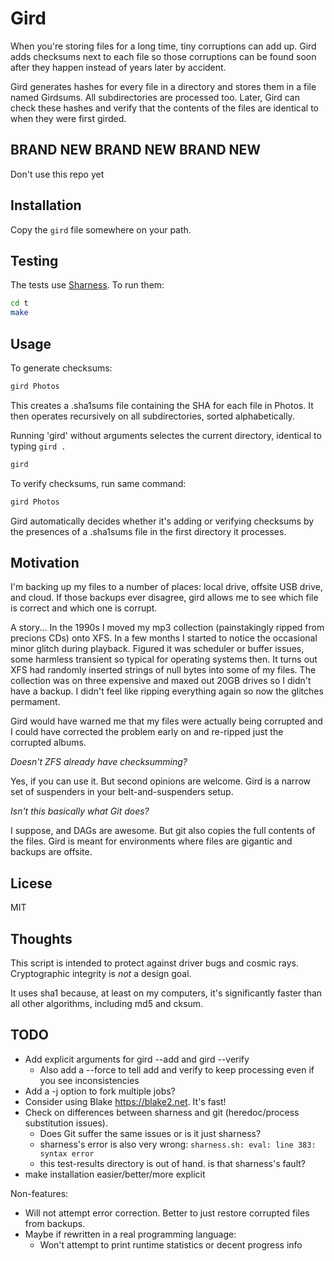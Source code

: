 # Gird

When you're storing files for a long time, tiny corruptions can add up.
Gird adds checksums next to each file so those corruptions can be found
soon after they happen instead of years later by accident.

Gird generates hashes for every file in a directory and stores them in
a file named Girdsums. All subdirectories are processed too.
Later, Gird can check these hashes and verify that the contents of
the files are identical to when they were first girded.

## BRAND NEW BRAND NEW BRAND NEW

Don't use this repo yet

## Installation

Copy the `gird` file somewhere on your path.

## Testing

The tests use [Sharness](https://github.com/chriscool/sharness). To run them:

```bash
cd t
make
```

## Usage

To generate checksums:

```bash
gird Photos
```

This creates a .sha1sums file containing the SHA for each file in Photos.
It then operates recursively on all subdirectories, sorted alphabetically.

Running 'gird' without arguments selectes the current directory, identical to typing `gird .`

```bash
gird
```

To verify checksums, run same command:

```bash
gird Photos
```

Gird automatically decides whether it's adding or verifying checksums by the presences of a .sha1sums file in the first directory it processes.

## Motivation

I'm backing up my files to a number of places: local drive, offsite USB drive, and cloud.
If those backups ever disagree, gird allows me to see which file is correct and
which one is corrupt.

A story... In the 1990s I moved my mp3 collection (painstakingly ripped from precions CDs) onto XFS.
In a few months I started to notice the occasional minor glitch during playback.
Figured it was scheduler or buffer issues, some harmless transient so typical for operating systems then.
It turns out XFS had randomly inserted strings of null bytes into some of my files.
The collection was on three expensive and maxed out 20GB drives so I didn't have a backup.
I didn't feel like ripping everything again so now the glitches permament.

Gird would have warned me that my files were actually being corrupted and I could have
corrected the problem early on and re-ripped just the corrupted albums.

_Doesn't ZFS already have checksumming?_

Yes, if you can use it. But second opinions are welcome.
Gird is a narrow set of suspenders in your belt-and-suspenders setup.

_Isn't this basically what Git does?_

I suppose, and DAGs are awesome. But git also copies the full contents of the files.
Gird is meant for environments where files are gigantic and backups are offsite.

## Licese

MIT

## Thoughts

This script is intended to protect against driver bugs and cosmic rays.
Cryptographic integrity is _not_ a design goal.

It uses sha1 because, at least on my computers, it's significantly faster than all other algorithms,
including md5 and cksum.

## TODO

* Add explicit arguments for gird --add and gird --verify
  * Also add a --force to tell add and verify to keep processing even if you see inconsistencies
* Add a -j option to fork multiple jobs?
* Consider using Blake https://blake2.net. It's fast!
* Check on differences between sharness and git (heredoc/process substitution issues).
  * Does Git suffer the same issues or is it just sharness?
  * sharness's error is also very wrong: `sharness.sh: eval: line 383: syntax error`
  * this test-results directory is out of hand. is that sharness's fault?
* make installation easier/better/more explicit

Non-features:

* Will not attempt error correction. Better to just restore corrupted files from backups.
* Maybe if rewritten in a real programming language:
  * Won't attempt to print runtime statistics or decent progress info

